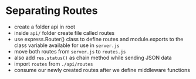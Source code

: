 # Separating Routes

* create a folder api in root
* inside `api/` folder create file called routes
* use express.Router() class to define routes and module.exports to the class variable available for use in `server.js`
* move both routes from `server.js` to `routes.js`
* also add `res.status()` as chain method while sending JSON data
* import `routes` from `./api/routes`
* consume our newly created routes after we define middleware functions
